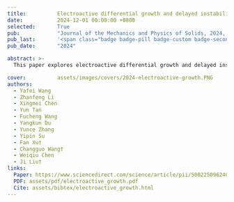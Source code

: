 ```yaml
---
title:          Electroactive differential growth and delayed instability in accelerated healing tissues
date:           2024-12-01 00:00:00 +0800
selected:       True
pub:            "Journal of the Mechanics and Physics of Solids, 2024, 105867"
pub_last:       '<span class="badge badge-pill badge-custom badge-secondary">Journal</span>'
pub_date:       "2024"

abstract: >-
  This paper explores electroactive differential growth and delayed instability in accelerated healing tissues, with an emphasis on their mechanical and biological implications in tissue engineering.

cover:          assets/images/covers/2024-electroactive-growth.PNG
authors:
  - Yafei Wang
  - Zhanfeng Li
  - Xingmei Chen
  - Yun Tan
  - Fucheng Wang
  - Yangkun Du
  - Yunce Zhang
  - Yipin Su
  - Fan Xu†
  - Changguo Wang†
  - Weiqiu Chen
  - Ji Liu†
links:
  Paper: https://www.sciencedirect.com/science/article/pii/S0022509624003338
  PDF: assets/pdf/electroactive_growth.pdf
  Cite: assets/bibtex/electroactive_growth.html
---
```

